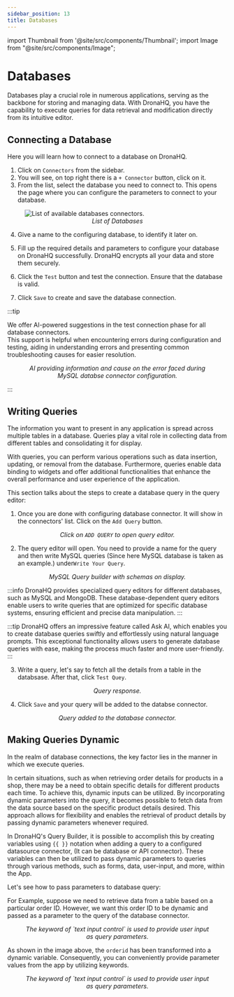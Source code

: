 ```yaml
---
sidebar_position: 13
title: Databases
---
```


import Thumbnail from '@site/src/components/Thumbnail'; import Image from "@site/src/components/Image";

# Databases

Databases play a crucial role in numerous applications, serving as the backbone for storing and managing data. With
DronaHQ, you have the capability to execute queries for data retrieval and modification directly from its intuitive
editor.

## Connecting a Database

Here you will learn how to connect to a database on DronaHQ.

1. Click on `Connectors` from the sidebar.
2. You will see, on top right there is a `+ Connector` button, click on it.
3. From the list, select the database you need to connect to. This opens the page where you can configure the parameters
   to connect to your database.

<figure>
  <Image
    src='/img/connecting-datasource/databases-list.png'
    style={{ width: "60%", height: "auto" }}
    alt='List of available databases connectors.'
  />
  <figcaption align='center'>
    <i>List of Databases</i>
  </figcaption>
</figure>

4. Give a name to the configuring database, to identify it later on.

5. Fill up the required details and parameters to configure your database on DronaHQ successfully. DronaHQ encrypts all
   your data and store them securely.

6. Click the `Test` button and test the connection. Ensure that the database is valid.

7. Click `Save` to create and save the database connection.

:::tip

We offer AI-powered suggestions in the test connection phase for all database connectors.  
This support is helpful when encountering errors during configuration and testing, aiding in understanding errors and presenting common troubleshooting causes for easier resolution.

<figure>
  <Thumbnail src="/img/connecting-datasource/ai-suggestion.png" alt="AI providing error information and cause while configuring MySQL databse connector." />
  <figcaption align="center"><i>AI providing information and cause on the error faced during MySQL databse connector configuration.</i></figcaption>
</figure>

:::

## Writing Queries

The information you want to present in any application is spread across multiple tables in a database. Queries play a
vital role in collecting data from different tables and consolidating it for display.

With queries, you can perform various operations such as data insertion, updating, or removal from the database.
Furthermore, queries enable data binding to widgets and offer additional functionalities that enhance the overall
performance and user experience of the application.

This section talks about the steps to create a database query in the query editor:

1. Once you are done with configuring database connector. It will show in the connectors' list. Click on the `Add Query`
   button.

<figure>
  <Thumbnail src="/img/connecting-datasource/write-query.png" alt="Add Query" />
  <figcaption align = "center"><i>Click on <code>ADD QUERY</code> to open query editor.</i></figcaption>
</figure>

2. The query editor will open. You need to provide a name for the query and then write MySQL queries (Since here MySQL
   database is taken as an example.) under`Write Your Query`.

<figure>
  <Thumbnail src="/img/connecting-datasource/query-builder.jpeg" alt="Query Builder" />
  <figcaption align = "center"><i>MySQL Query builder with schemas on display.</i></figcaption>
</figure>

:::info DronaHQ provides specialized query editors for different databases, such as MySQL and MongoDB. These
database-dependent query editors enable users to write queries that are optimized for specific database systems,
ensuring efficient and precise data manipulation. :::

:::tip DronaHQ offers an impressive feature called Ask AI, which enables you to create database queries swiftly and
effortlessly using natural language prompts. This exceptional functionality allows users to generate database queries
with ease, making the process much faster and more user-friendly. :::

3. Write a query, let's say to fetch all the details from a table in the databsase. After that, click `Test Quey`.

<figure>
  <Thumbnail src="/img/connecting-datasource/query-res.jpeg" alt="Query Response" />
  <figcaption align = "center"><i>Query response.</i></figcaption>
</figure>

4. Click `Save` and your query will be added to the databse connector.

<figure>
  <Thumbnail src="/img/connecting-datasource/query-added.jpeg" alt="Query added to the database connector." />
  <figcaption align = "center"><i>Query added to the database connector.</i></figcaption>
</figure>

## Making Queries Dynamic

In the realm of database connections, the key factor lies in the manner in which we execute queries.

In certain situations, such as when retrieving order details for products in a shop, there may be a need to obtain
specific details for different products each time. To achieve this, dynamic inputs can be utilized. By incorporating
dynamic parameters into the query, it becomes possible to fetch data from the data source based on the specific product
details desired. This approach allows for flexibility and enables the retrieval of product details by passing dynamic
parameters whenever required.

In DronaHQ's Query Builder, it is possible to accomplish this by creating variables using `{{ }}` notation when adding a
query to a configured datasource connector, (It can be database or API connector). These variables can then be utilized
to pass dynamic parameters to queries through various methods, such as forms, data, user-input, and more, within the
App.

Let's see how to pass parameters to database query:

For Example, suppose we need to retrieve data from a table based on a particular order ID. However, we want this order
ID to be dynamic and passed as a parameter to the query of the database connector.

<figure>
  <Thumbnail
    src='/img/connecting-datasource/datasource-passParam.gif'
    style={{ width: "100%", height: "auto" }}
    alt='List of available databases connectors.'
  />
  <figcaption align='center'>
    <i>The keyword of `text input control` is used to provide user input as query parameters.</i>
  </figcaption>
</figure>

As shown in the image above, the `orderid` has been transformed into a dynamic variable. Consequently, you can
conveniently provide parameter values from the app by utilizing keywords.

<figure>
  <Thumbnail
    src='/img/connecting-datasource/database-pass-query.png'
    style={{ width: "100%", height: "auto" }}
    alt='List of available databases connectors.'
  />
  <figcaption align='center'>
    <i>The keyword of `text input control` is used to provide user input as query parameters.</i>
  </figcaption>
</figure>
